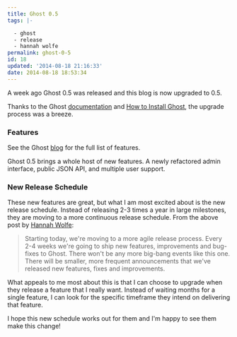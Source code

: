 ```yaml
---
title: Ghost 0.5
tags: |-

  - ghost
  - release
  - hannah wolfe
permalink: ghost-0-5
id: 18
updated: '2014-08-18 21:16:33'
date: 2014-08-18 18:53:34
---
```


A week ago Ghost 0.5 was released and this blog is now upgraded to 0.5.

Thanks to the Ghost [documentation](http://blog.ghost.org/ghost-0-5/) and [How to Install Ghost](http://www.howtoinstallghost.com/how-to-update-ghost/), the upgrade process was a breeze.

### Features

See the Ghost [blog](http://blog.ghost.org/ghost-0-5/) for the full list of features.

Ghost 0.5 brings a whole host of new features. A newly refactored admin interface, public JSON API, and multiple user support.

### New Release Schedule

These new features are great, but what I am most excited about is the new release schedule. Instead of releasing 2-3 times a year in large milestones, they are moving to a more continuous release schedule. From the above post by [Hannah Wolfe](http://hannah.wf/): 

> Starting today, we're moving to a more agile release process. Every 2-4 weeks we're going to ship new features, improvements and bug-fixes to Ghost. There won't be any more big-bang events like this one. There will be smaller, more frequent announcements that we've released new features, fixes and improvements.

What appeals to me most about this is that I can choose to upgrade when they release a feature that I really want. Instead of waiting months for a single feature, I can look for the specific timeframe they intend on delivering that feature.

I hope this new schedule works out for them and I'm happy to see them make this change!
